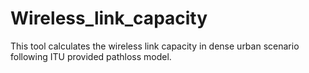 # Wireless_link_capacity
This tool calculates the wireless link capacity in dense urban scenario following ITU provided pathloss model.
